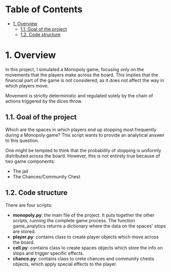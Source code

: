 # Table of Contents <!-- omit in toc -->
- [1. Overview](#1-overview)
  - [1.1. Goal of the project](#11-goal-of-the-project)
  - [1.2. Code structure](#12-code-structure)
# 1. Overview
In this project, I simulated a Monopoly game, focusing only on the movements that the players make across the board. This implies that the financial part of the game is not considered, as it does not affect the way in which players move.

Movement is strictly deterministic and regulated solely by the chain of actions triggered by the dices throw.

## 1.1. Goal of the project
Which are the spaces in which players end up stopping most frequently during a Monopoly game? This script wants to provide an analytical answer to this question.

One might be tempted to think that the probability of stopping is uniformly distributed across the board. However, this is not entirely true because of two game components:
- The jail
- The Chances/Community Chest

## 1.2. Code structure
There are four scripts:
- **monopoly.py**: the main file of the project. It puts together the other scripts, running the complete game process. The function game_analytics returns a dictionary where the data on the spaces' stops are stored.
- **player.py**: contains class to create player objects which move across the board.
- **cell.py**: contains class to create spaces objects which store the info on stops and trigger specific effects.
- **chance.py**: contains class to crete chances and community chests objects, which apply special effects to the player.